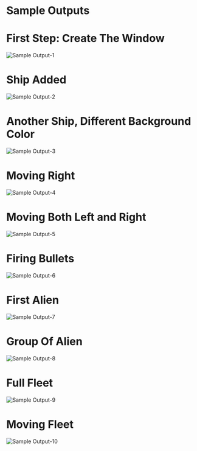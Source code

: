 
Sample Outputs
========================================================

First Step: Create The Window
========================================================

![Sample Output-1](https://github.com/nihathalici/Python-Crash-Course-The-Book/blob/main/Projects/Alien-Invasion-The-Game/2nd-Loop/screenshots/screenshot-1.png)


Ship Added
========================================================

![Sample Output-2](https://github.com/nihathalici/Python-Crash-Course-The-Book/blob/main/Projects/Alien-Invasion-The-Game/2nd-Loop/screenshots/screenshot-2.png)

Another Ship, Different Background Color
========================================================

![Sample Output-3](https://github.com/nihathalici/Python-Crash-Course-The-Book/blob/main/Projects/Alien-Invasion-The-Game/2nd-Loop/screenshots/screenshot-3.png)

Moving Right 
========================================================

![Sample Output-4](https://github.com/nihathalici/Python-Crash-Course-The-Book/blob/main/Projects/Alien-Invasion-The-Game/2nd-Loop/screenshots/screenshot-4.png)

Moving Both Left and Right 
========================================================

![Sample Output-5](https://github.com/nihathalici/Python-Crash-Course-The-Book/blob/main/Projects/Alien-Invasion-The-Game/2nd-Loop/screenshots/screenshot-5.png)

Firing Bullets 
========================================================

![Sample Output-6](https://github.com/nihathalici/Python-Crash-Course-The-Book/blob/main/Projects/Alien-Invasion-The-Game/2nd-Loop/screenshots/screenshot-6.png)

First Alien
========================================================

![Sample Output-7](https://github.com/nihathalici/Python-Crash-Course-The-Book/blob/main/Projects/Alien-Invasion-The-Game/2nd-Loop/screenshots/screenshot-7.png)

Group Of Alien
========================================================

![Sample Output-8](https://github.com/nihathalici/Python-Crash-Course-The-Book/blob/main/Projects/Alien-Invasion-The-Game/2nd-Loop/screenshots/screenshot-8.png)

Full Fleet
========================================================

![Sample Output-9](https://github.com/nihathalici/Python-Crash-Course-The-Book/blob/main/Projects/Alien-Invasion-The-Game/2nd-Loop/screenshots/screenshot-9.png)

Moving Fleet
========================================================

![Sample Output-10](https://github.com/nihathalici/Python-Crash-Course-The-Book/blob/main/Projects/Alien-Invasion-The-Game/2nd-Loop/screenshots/screenshot-10.png)

